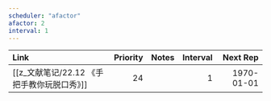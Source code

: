 ```yaml
---
scheduler: "afactor"
afactor: 2
interval: 1
---
```

| Link               | Priority | Notes | Interval |   Next Rep |
| :----------------- | -------: | :---- | -------: | ---------: |
| [[z_文献笔记/22.12 《手把手教你玩脱口秀》]] |       24 |       |        1 | 1970-01-01 |